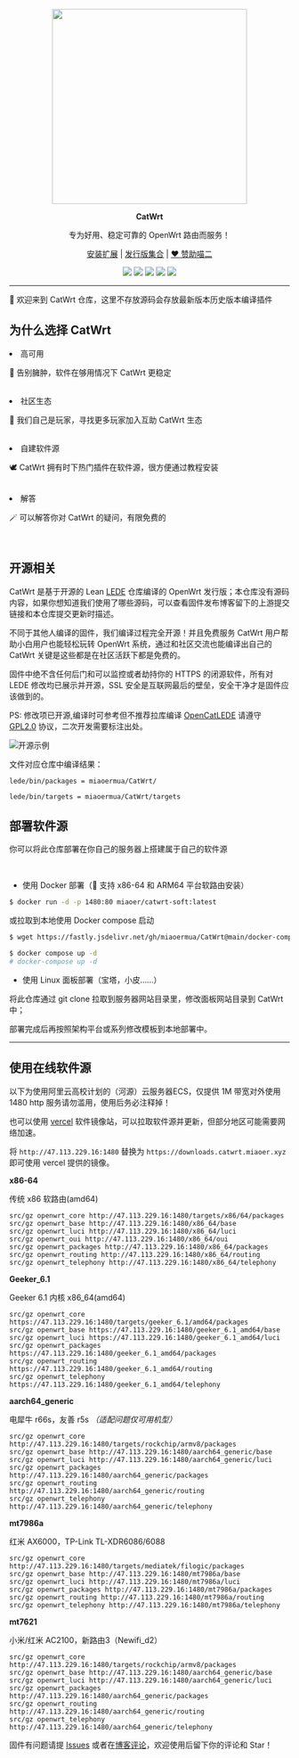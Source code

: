 <p align="center">
<img width="350" src="https://fastly.jsdelivr.net/gh/miaoermua/CatCDN@main/images/CatWrt logo.jpg">
</p>

<p align="center">
<b>CatWrt</b>
</p>

<div align="center">

专为好用、稳定可靠的 OpenWrt 路由而服务！

[安装扩展](https://www.miaoer.xyz/posts/network/catwrt-expand) | [发行版集合](https://www.miaoer.xyz/posts/network/catwrt) | [❤️ 赞助喵二](https://www.miaoer.xyz/sponsor)

[![](https://img.shields.io/badge/blog-@CatWrt.svg)](https://www.miaoer.xyz/network/catwrt)
[![](https://img.shields.io/github/v/release/miaoermua/CatWrt)](https://github.com/miaoermua/CatWrt/releases)
[![](https://img.shields.io/docker/stars/miaoer/catwrt-soft)](https://hub.docker.com/r/miaoer/catwrt-soft)
[![](https://img.shields.io/docker/image-size/miaoer/catwrt-soft)](https://hub.docker.com/r/miaoer/catwrt-soft)
[![](https://img.shields.io/github/last-commit/tensorflow/tensorflow.svg)](https://github.com/miaoermua/CatWrt/commits/main)

</div>

***

🎯 欢迎来到 CatWrt 仓库，这里不存放源码会存放最新版本历史版本编译插件

## 为什么选择 CatWrt

<li>高可用</li>
<p>👋 告别臃肿，软件在够用情况下 CatWrt 更稳定</p><br>

<li>社区生态</li>
<p>🎈 我们自己是玩家，寻找更多玩家加入互助 CatWrt 生态</p><br>

<li>自建软件源</li>
<p>🕊️ CatWrt 拥有时下热门插件在软件源，很方便通过教程安装</p><br>

<li>解答</li>
<p>🪄 可以解答你对 CatWrt 的疑问，有限免费的</p><br>

## 开源相关

CatWrt 是基于开源的 Lean [LEDE](https://github.com/coolsnowwolf/lede) 仓库编译的 OpenWrt 发行版；本仓库没有源码内容，如果你想知道我们使用了哪些源码，可以查看固件发布博客留下的上游提交链接和本仓库提交更新时描述。

不同于其他人编译的固件，我们编译过程完全开源！并且免费服务 CatWrt 用户帮助小白用户也能轻松玩转 OpenWrt 系统，通过和社区交流也能编译出自己的 CatWrt 关键是这些都是在社区活跃下都是免费的。

固件中绝不含任何后门和可以监控或者劫持你的 HTTPS 的闭源软件，所有对 LEDE 修改均已展示并开源，SSL 安全是互联网最后的壁垒，安全干净才是固件应该做到的。


PS: 修改项已开源,编译时可参考但不推荐拉库编译 [OpenCatLEDE](https://github.com/miaoermua/OpenCatLEDE) 请遵守 [GPL2.0](https://github.com/miaoermua/CatWrt/blob/main/COPYING) 协议，二次开发需要标注出处。

![开源示例](https://fastly.jsdelivr.net/gh/miaoermua/CatCDN@main/blog/23-02-28/opensource.jpg)

文件对应仓库中编译结果：

```
lede/bin/packages = miaoermua/CatWrt/

lede/bin/targets = miaoermua/CatWrt/targets
```

## 部署软件源

你可以将此仓库部署在你自己的服务器上搭建属于自己的软件源

<br>

- 使用 Docker 部署（🚀 支持 x86-64 和 ARM64 平台软路由安装）

```bash
$ docker run -d -p 1480:80 miaoer/catwrt-soft:latest
```

或拉取到本地使用 Docker compose 启动

```bash
$ wget https://fastly.jsdelivr.net/gh/miaoermua/CatWrt@main/docker-compose.yml

$ docker compose up -d  
# docker-compose up -d
```

- 使用 Linux 面板部署（宝塔，小皮……）

将此仓库通过 git clone 拉取到服务器网站目录里，修改面板网站目录到 CatWrt 中；

部署完成后再按照架构平台或系列修改模板到本地部署中。

***
## 使用在线软件源

以下为使用阿里云高校计划的（河源）云服务器ECS，仅提供 1M 带宽对外使用 1480 http 服务请勿滥用，使用后务必注释掉！

也可以使用 [vercel](https://vercel.com) 软件镜像站，可以拉取软件源并更新，但部分地区可能需要网络加速。

将 `http://47.113.229.16:1480` 替换为 `https://downloads.catwrt.miaoer.xyz` 即可使用 vercel 提供的镜像。

**x86-64**

传统 x86 软路由(amd64)

```mirrors
src/gz openwrt_core http://47.113.229.16:1480/targets/x86/64/packages
src/gz openwrt_base http://47.113.229.16:1480/x86_64/base
src/gz openwrt_luci http://47.113.229.16:1480/x86_64/luci
src/gz openwrt_oui http://47.113.229.16:1480/x86_64/oui
src/gz openwrt_packages http://47.113.229.16:1480/x86_64/packages
src/gz openwrt_routing http://47.113.229.16:1480/x86_64/routing
src/gz openwrt_telephony http://47.113.229.16:1480/x86_64/telephony
```

**Geeker_6.1**

Geeker 6.1 内核 x86_64(amd64)

```mirrors
src/gz openwrt_core https://47.113.229.16:1480/targets/geeker_6.1/amd64/packages
src/gz openwrt_base https://47.113.229.16:1480/geeker_6.1_amd64/base
src/gz openwrt_luci https://47.113.229.16:1480/geeker_6.1_amd64/luci
src/gz openwrt_packages https://47.113.229.16:1480/geeker_6.1_amd64/packages
src/gz openwrt_routing https://47.113.229.16:1480/geeker_6.1_amd64/routing
src/gz openwrt_telephony https://47.113.229.16:1480/geeker_6.1_amd64/telephony
```


**aarch64_generic**

电犀牛 r66s，友善 r5s *（适配问题仅可用机型）*

```mirrors
src/gz openwrt_core http://47.113.229.16:1480/targets/rockchip/armv8/packages
src/gz openwrt_base http://47.113.229.16:1480/aarch64_generic/base
src/gz openwrt_luci http://47.113.229.16:1480/aarch64_generic/luci
src/gz openwrt_packages http://47.113.229.16:1480/aarch64_generic/packages
src/gz openwrt_routing http://47.113.229.16:1480/aarch64_generic/routing
src/gz openwrt_telephony http://47.113.229.16:1480/aarch64_generic/telephony
```

**mt7986a**

红米 AX6000，TP-Link TL-XDR6086/6088

```mirrors
src/gz openwrt_core http://47.113.229.16:1480/targets/mediatek/filogic/packages
src/gz openwrt_base http://47.113.229.16:1480/mt7986a/base
src/gz openwrt_luci http://47.113.229.16:1480/mt7986a/luci
src/gz openwrt_packages http://47.113.229.16:1480/mt7986a/packages
src/gz openwrt_routing http://47.113.229.16:1480/mt7986a/routing
src/gz openwrt_telephony http://47.113.229.16:1480/mt7986a/telephony
```

**mt7621**

小米/红米 AC2100，新路由3（Newifi_d2）

```mirrors
src/gz openwrt_core http://47.113.229.16:1480/targets/rockchip/armv8/packages
src/gz openwrt_base http://47.113.229.16:1480/aarch64_generic/base
src/gz openwrt_luci http://47.113.229.16:1480/aarch64_generic/luci
src/gz openwrt_packages http://47.113.229.16:1480/aarch64_generic/packages
src/gz openwrt_routing http://47.113.229.16:1480/aarch64_generic/routing
src/gz openwrt_telephony http://47.113.229.16:1480/aarch64_generic/telephony
```

固件有问题请提 [Issues](https://github.com/miaoermua/CatWrt/issues/new/choose) 或者在[博客评论](https://www.miaoer.xyz)，欢迎使用后留下你的评论和 Star！
